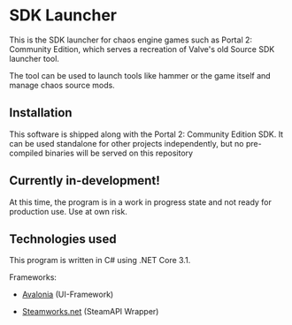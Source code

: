 # SDK Launcher

This is the SDK launcher for chaos engine games such as Portal 2: Community Edition, which serves a recreation of Valve's old Source SDK launcher tool.

The tool can be used to launch tools like hammer or the game itself and manage chaos source mods.

## Installation

This software is shipped along with the Portal 2: Community Edition SDK. It can be used standalone for other projects independently, but no pre-compiled binaries will be served on this repository

## Currently in-development!

At this time, the program is in a work in progress state and not ready for production use. Use at own risk.

## Technologies used

This program is written in C# using .NET Core 3.1.

Frameworks:

- [Avalonia](https://avaloniaui.net/) (UI-Framework)

- [Steamworks.net](https://steamworks.github.io/) (SteamAPI Wrapper)
